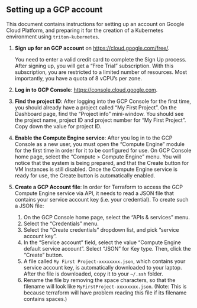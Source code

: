 ## Setting up a GCP account

This document contains instructions for setting up an account on Google Cloud Platform, and preparing it for the creation of a Kubernetes environment using `triton-kubernetes`.

1. **Sign up for an GCP account** on https://cloud.google.com/free/.

    You need to enter a valid credit card to complete the Sign Up process.  After signing up, you will get a “Free Trial” subscription. With this subscription, you are restricted to a limited number of resources.  Most importantly, you have a quota of 8 vCPU’s per zone.

2. **Log in to GCP Console**: https://console.cloud.google.com.

3. **Find the project ID**: After logging into the GCP Console for the first time, you should already have a project called “My First Project”.  On the Dashboard page, find the “Project info” mini-window.  You should see the project name, project ID and project number for “My First Project”.  Copy down the value for project ID.

4. **Enable the Compute Engine service**: After you log in to the GCP Console as a new user, you must open the “Compute Engine” module for the first time in order for it to be configured for use.  On GCP Console home page, select the  “Compute > Compute Engine” menu.  You will notice that the system is being prepared, and that the Create button for VM Instances is still disabled.  Once the Compute Engine service is ready for use, the Create button is automatically enabled.

5. **Create a GCP Account file**: In order for Terraform to access the GCP Compute Engine service via API, it needs to read a JSON file that contains your service account key (i.e. your credential).  To create such a JSON file:

    1. On the GCP Console home page, select the “APIs & services” menu.
    2. Select the “Credentials” menu.
    3. Select the “Create credentials” dropdown list, and pick “service account key”.
    4. In the “Service account” field, select the value “Compute Engine default service account”.  Select “JSON” for Key type.  Then, click the “Create” button.
    5. A file called `My First Project-xxxxxxxx.json`, which contains your service account key, is automatically downloaded to your laptop.  After the file is downloaded, copy it to your `~/.ssh` folder.
    6. Rename the file by removing the space characters, so that the filename will look like `MyFirstProject-xxxxxxxx.json`.  (Note: This is because terraform will have problem reading this file if its filename contains spaces.)